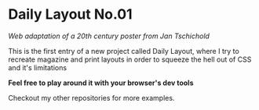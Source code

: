 # Daily Layout No.01
*Web adaptation of a 20th century poster from Jan Tschichold*

This is the first entry of a new project called Daily Layout, where I try to recreate magazine and print layouts
in order to squeeze the hell out of CSS and it's limitations

**Feel free to play around it with your browser's dev tools**

Checkout my other repositories for more examples.
